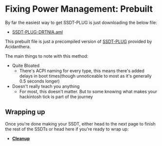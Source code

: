 # Fixing Power Management: Prebuilt

By far the easiest way to get SSDT-PLUG is just downloading the below file:

* [SSDT-PLUG-DRTNIA.aml](https://github.com/macos86/Getting-Started-With-ACPI/blob/master/extra-files/compiled/SSDT-PLUG-DRTNIA.aml)

This prebuilt file is just a precompiled version of [SSDT-PLUG](https://github.com/acidanthera/OpenCorePkg/tree/master/Docs/AcpiSamples/Source/SSDT-PLUG.dsl) provided by Acidanthera.

The main things to note with this method:

* Quite Bloated
  * There's ACPI naming for every type, this means there's added delays in boot times(though unnoticeable to most as it's generally 0.5 seconds longer)
* Doesn't really teach you anything
  * For most, this doesn't matter. But to some knowing what makes your hackintosh tick is part of the journey

## Wrapping up

Once you're done making your SSDT, either head to the next page to finish the rest of the SSDTs or head here if you're ready to wrap up:

* [**Cleanup**](/cleanup.md)
